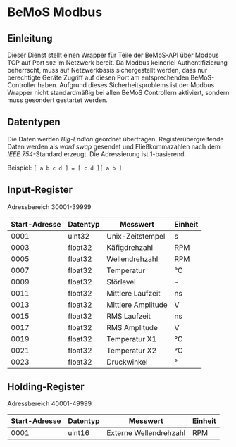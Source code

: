 # BeMoS Modbus
## Einleitung
Dieser Dienst stellt einen Wrapper für Teile der BeMoS-API über Modbus TCP auf Port `502` im Netzwerk bereit. Da Modbus keinerlei Authentifizierung beherrscht, muss auf Netzwerkbasis sichergestellt werden, dass nur berechtigte Geräte Zugriff auf diesen Port am entsprechenden BeMoS-Controller haben. Aufgrund dieses Sicherheitsproblems ist der Modbus Wrapper nicht standardmäßig bei allen BeMoS Controllern aktiviert, sondern muss gesondert gestartet werden.

## Datentypen
Die Daten werden *Big-Endian* geordnet übertragen. Registerübergreifende Daten werden als *word swap* gesendet und Fließkommazahlen nach dem *IEEE 754*-Standard erzeugt. Die Adressierung ist 1-basierend.

Beispiel: `[ a b c d ] = [ c d ][ a b ]`

## Input-Register
Adressbereich 30001-39999

| Start-Adresse | Datentyp      | Messwert           | Einheit |
| ------------- | ------------- | ------------------ | ------- |
| 0001          | uint32        | Unix-Zeitstempel   | s       |
| 0003          | float32       | Käfigdrehzahl      | RPM     |
| 0005          | float32       | Wellendrehzahl     | RPM     |
| 0007          | float32       | Temperatur         | °C      |
| 0009          | float32       | Störlevel          | -       |
| 0011          | float32       | Mittlere Laufzeit  | ns      |
| 0013          | float32       | Mittlere Amplitude | V       |
| 0015          | float32       | RMS Laufzeit       | ns      |
| 0017          | float32       | RMS Amplitude      | V       |
| 0019          | float32       | Temperatur X1      | °C      |
| 0021          | float32       | Temperatur X2      | °C      |
| 0023          | float32       | Druckwinkel        | °       |

## Holding-Register
Adressbereich 40001-49999

| Start-Adresse | Datentyp      | Messwert               | Einheit |
| ------------- | ------------- | ---------------------- | ------- |
| 0001          | uint16        | Externe Wellendrehzahl | RPM     |
